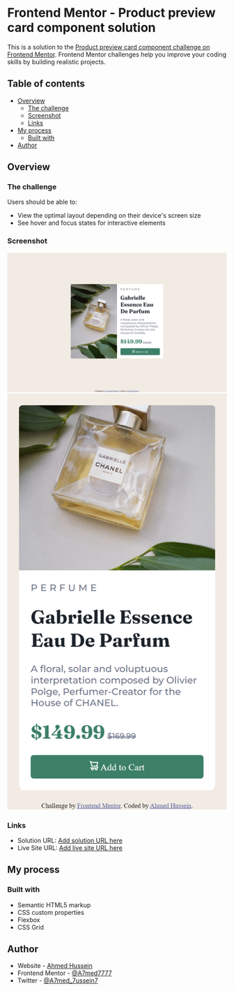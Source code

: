 # Frontend Mentor - Product preview card component solution

This is a solution to the [Product preview card component challenge on Frontend Mentor](https://www.frontendmentor.io/challenges/product-preview-card-component-GO7UmttRfa). Frontend Mentor challenges help you improve your coding skills by building realistic projects. 

## Table of contents

- [Overview](#overview)
  - [The challenge](#the-challenge)
  - [Screenshot](#screenshot)
  - [Links](#links)
- [My process](#my-process)
  - [Built with](#built-with)
- [Author](#author)

## Overview

### The challenge

Users should be able to:

- View the optimal layout depending on their device's screen size
- See hover and focus states for interactive elements

### Screenshot

![](./design/127.0.0.1_3000_product-preview-card-component-main_index.html(Nest%20Hub%20Max).png)
![](./design/127.0.0.1_3000_product-preview-card-component-main_index.html(iPhone%20SE).png)

### Links

- Solution URL: [Add solution URL here](https://your-solution-url.com)
- Live Site URL: [Add live site URL here](https://your-live-site-url.com)

## My process

### Built with

- Semantic HTML5 markup
- CSS custom properties
- Flexbox
- CSS Grid

## Author

- Website - [Ahmed Hussein](https://a7med7777.github.io/css-my-site/)
- Frontend Mentor - [@A7med7777](https://www.frontendmentor.io/profile/A7med7777)
- Twitter - [@A7med_7ussein7](https://twitter.com/A7med_7ussein7)

